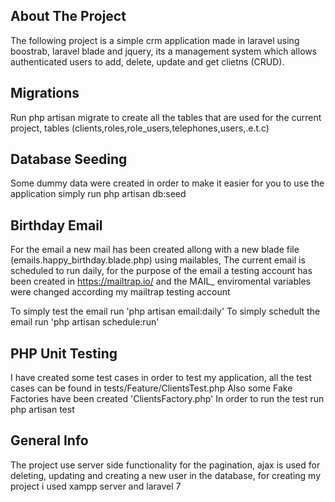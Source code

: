 ## About The Project

The following project is a simple crm application made in laravel using boostrab, laravel blade and jquery, its a management system which allows authenticated users to add, delete, update and get clietns (CRUD).  

## Migrations

Run php artisan migrate to create all the tables that are used for the current project, tables (clients,roles,role_users,telephones,users,.e.t.c)

## Database Seeding

Some dummy data were created in order to make it easier for you to use the application simply run php artisan db:seed

## Birthday Email

For the email a new mail has been created allong with a new blade file (emails.happy_birthday.blade.php) using mailables, The current email is scheduled to run daily, for the purpose of the email a testing account has been created in https://mailtrap.io/ and the MAIL_ enviromental variables were changed according my mailtrap testing account

To simply test the email run 'php artisan email:daily'
To simply schedult the email run 'php artisan schedule:run'

## PHP Unit Testing

I have created some test cases in order to test my application, all the test cases can be found in tests/Feature/ClientsTest.php
Also some Fake Factories have been created 'ClientsFactory.php'
In order to run the test run php artisan test

## General Info

The project use server side functionality for the pagination, ajax is used for deleting, updating and creating a new user in the database, for creating my project i used xampp server and laravel 7
